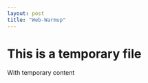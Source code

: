 ```yaml
---
layout: post
title: "Web-Warmup"
---
```


# This is a temporary file

With temporary content

